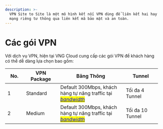 ```yaml
---
description: >-
  VPN Site to Site là một mô hình kết nối VPN dùng để liên kết hai hay nhiều
  mạng riêng tư thông qua liên kết mã bảo mật và an toàn.
---
```


# Các gói VPN

Với dịch vụ VPN, hiện tại VNG Cloud cung cấp các gói VPN để khách hàng có thể dễ dàng lựa chọn bao gồm:

<table><thead><tr><th width="73">No.</th><th width="138">VPN Package</th><th width="373">Băng Thông</th><th width="161">Tunnel</th></tr></thead><tbody><tr><td>1</td><td>Standard</td><td>Default 300Mbps, khách hàng tự nâng traffic tại <a href="https://docs.vngcloud.vn/vng-cloud-document/v/vn/vserver/compute-hcm03-1a/network/bandwidth-hcm-03/dich-vu-datatransfers-bandwidth"><em><mark style="color:blue;">bandwidth</mark></em></a></td><td>Tối đa 4 Tunnel</td></tr><tr><td>2</td><td>Medium</td><td>Default 300Mbps, khách hàng tự nâng traffic tại <a href="https://docs.vngcloud.vn/vng-cloud-document/v/vn/vserver/compute-hcm03-1a/network/bandwidth-hcm-03/dich-vu-datatransfers-bandwidth"><em><mark style="color:blue;">bandwidth</mark></em></a></td><td>Tối đa 10 Tunnel</td></tr></tbody></table>

